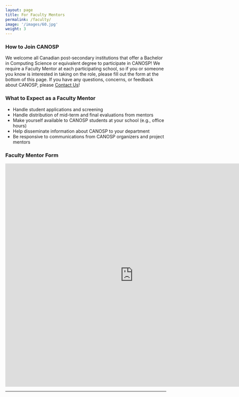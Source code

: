 ```yaml
---
layout: page
title: For Faculty Mentors
permalink: /faculty/
image: '/images/60.jpg'
weight: 3
---
```

### How to Join CANOSP
We welcome all Canadian post-secondary institutions that offer a Bachelor in Computing Science or equivalent degree to participate in CANOSP!  We require a Faculty Mentor at each participating school, so if you or someone you know is interested in taking on the role, please fill out the form at the bottom of this page.  If you have any questions, concerns, or feedback about CANOSP, please [Contact Us](/contactus)!

### What to Expect as a Faculty Mentor
- Handle student applications and screening  
- Handle distribution of mid-term and final evaluations from mentors  
- Make yourself available to CANOSP students at your school (e.g., office hours)  
- Help disseminate information about CANOSP to your department  
- Be responsive to communications from CANOSP organizers and project mentors  


### Faculty Mentor Form
<iframe src="https://docs.google.com/forms/d/e/1FAIpQLSes0hIEk8nj5guKuvb-DjZkMbxOrYPTlmKbvkgbycEYsX6eFw/viewform?embedded=true" width="800" height="700" frameborder="0" marginheight="0" marginwidth="0">Loading…</iframe>

***
